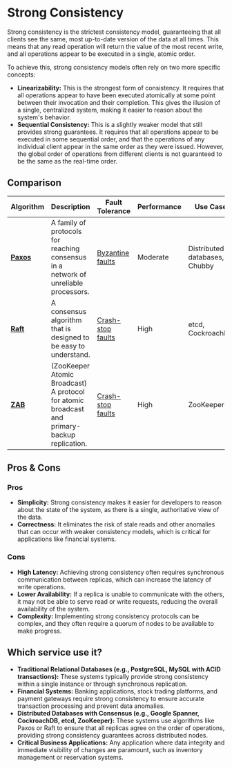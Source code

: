 # Strong Consistency



Strong consistency is the strictest consistency model, guaranteeing that all clients see the same, most up-to-date version of the data at all times. This means that any read operation will return the value of the most recent write, and all operations appear to be executed in a single, atomic order.

To achieve this, strong consistency models often rely on two more specific concepts:

-   **Linearizability:** This is the strongest form of consistency. It requires that all operations appear to have been executed atomically at some point between their invocation and their completion. This gives the illusion of a single, centralized system, making it easier to reason about the system's behavior.
-   **Sequential Consistency:** This is a slightly weaker model that still provides strong guarantees. It requires that all operations appear to be executed in some sequential order, and that the operations of any individual client appear in the same order as they were issued. However, the global order of operations from different clients is not guaranteed to be the same as the real-time order.

## Comparison

| Algorithm | Description | Fault Tolerance | Performance | Use Case |
|---|---|---|---|---|
| **[Paxos](../../distributed-consensus/paxos/README.md)** | A family of protocols for reaching consensus in a network of unreliable processors. | [Byzantine faults](../../fault-tolerance/byzantine-faults/README.md) | Moderate | Distributed databases, Chubby |
| **[Raft](../../distributed-consensus/raft/README.md)** | A consensus algorithm that is designed to be easy to understand. | [Crash-stop faults](../../fault-tolerance/crash-stop-faults/README.md) | High | etcd, CockroachDB |
| **[ZAB](../../distributed-consensus/zab/README.md)** | (ZooKeeper Atomic Broadcast) A protocol for atomic broadcast and primary-backup replication. | [Crash-stop faults](../../fault-tolerance/crash-stop-faults/README.md) | High | ZooKeeper |

## Pros & Cons

### Pros

-   **Simplicity:** Strong consistency makes it easier for developers to reason about the state of the system, as there is a single, authoritative view of the data.
-   **Correctness:** It eliminates the risk of stale reads and other anomalies that can occur with weaker consistency models, which is critical for applications like financial systems.

### Cons

-   **High Latency:** Achieving strong consistency often requires synchronous communication between replicas, which can increase the latency of write operations.
-   **Lower Availability:** If a replica is unable to communicate with the others, it may not be able to serve read or write requests, reducing the overall availability of the system.
-   **Complexity:** Implementing strong consistency protocols can be complex, and they often require a quorum of nodes to be available to make progress.

## Which service use it?

-   **Traditional Relational Databases (e.g., PostgreSQL, MySQL with ACID transactions):** These systems typically provide strong consistency within a single instance or through synchronous replication.
-   **Financial Systems:** Banking applications, stock trading platforms, and payment gateways require strong consistency to ensure accurate transaction processing and prevent data anomalies.
-   **Distributed Databases with Consensus (e.g., Google Spanner, CockroachDB, etcd, ZooKeeper):** These systems use algorithms like Paxos or Raft to ensure that all replicas agree on the order of operations, providing strong consistency guarantees across distributed nodes.
-   **Critical Business Applications:** Any application where data integrity and immediate visibility of changes are paramount, such as inventory management or reservation systems.

